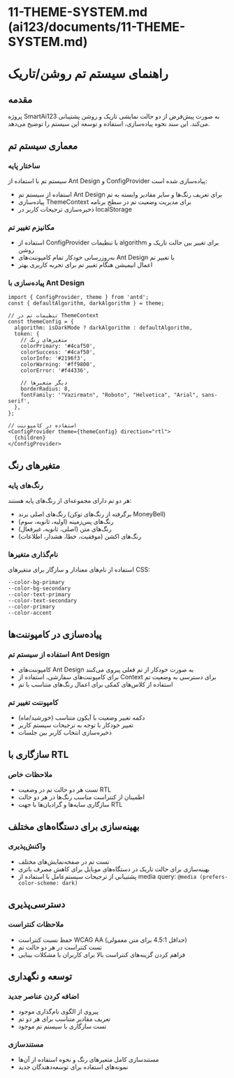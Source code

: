 # 11-THEME-SYSTEM.md (ai123/documents/11-THEME-SYSTEM.md)

# راهنمای سیستم تم روشن/تاریک

## مقدمه
پروژه SmartAi123 به صورت پیش‌فرض از دو حالت نمایشی تاریک و روشن پشتیبانی می‌کند. این سند نحوه پیاده‌سازی، استفاده و توسعه این سیستم را توضیح می‌دهد.

## معماری سیستم تم

### ساختار پایه
سیستم تم با استفاده از Ant Design و ConfigProvider پیاده‌سازی شده است:
- استفاده از سیستم تم Ant Design برای تعریف رنگ‌ها و سایر مقادیر وابسته به تم
- پیاده‌سازی ThemeContext برای مدیریت وضعیت تم در سطح برنامه
- ذخیره‌سازی ترجیحات کاربر در localStorage

### مکانیزم تغییر تم
- استفاده از ConfigProvider با تنظیمات algorithm برای تغییر بین حالت تاریک و روشن
- به‌روزرسانی خودکار تمام کامپوننت‌های Ant Design با تغییر تم
- اعمال انیمیشن هنگام تغییر تم برای تجربه کاربری بهتر

### پیاده‌سازی با Ant Design
```tsx
import { ConfigProvider, theme } from 'antd';
const { defaultAlgorithm, darkAlgorithm } = theme;

// تنظیمات تم در ThemeContext
const themeConfig = {
  algorithm: isDarkMode ? darkAlgorithm : defaultAlgorithm,
  token: {
    // متغیرهای رنگ
    colorPrimary: '#4caf50',
    colorSuccess: '#4caf50',
    colorInfo: '#2196f3',
    colorWarning: '#ff9800',
    colorError: '#f44336',
    
    // دیگر متغیرها
    borderRadius: 8,
    fontFamily: '"Vazirmatn", "Roboto", "Helvetica", "Arial", sans-serif',
  },
};

// استفاده در کامپوننت
<ConfigProvider theme={themeConfig} direction="rtl">
  {children}
</ConfigProvider>
```

## متغیرهای رنگ

### رنگ‌های پایه
هر دو تم دارای مجموعه‌ای از رنگ‌های پایه هستند:
- رنگ‌های اصلی برند (برگرفته از رنگ‌های توکن MoneyBell)
- رنگ‌های پس‌زمینه (اولیه، ثانویه، سوم)
- رنگ‌های متن (اصلی، ثانویه، غیرفعال)
- رنگ‌های اکشن (موفقیت، خطا، هشدار، اطلاعات)

### نام‌گذاری متغیرها
استفاده از نام‌های معنادار و سازگار برای متغیرهای CSS:
```
--color-bg-primary
--color-bg-secondary
--color-text-primary
--color-text-secondary
--color-primary
--color-accent
```

## پیاده‌سازی در کامپوننت‌ها

### استفاده از سیستم تم Ant Design
- کامپوننت‌های Ant Design به صورت خودکار از تم فعلی پیروی می‌کنند
- برای کامپوننت‌های سفارشی، استفاده از Context برای دسترسی به وضعیت تم
- استفاده از کلاس‌های کمکی برای اعمال رنگ‌های متناسب با تم

### کامپوننت تغییر تم
- دکمه تغییر وضعیت با آیکون متناسب (خورشید/ماه)
- تغییر خودکار با توجه به ترجیحات سیستم کاربر
- ذخیره‌سازی انتخاب کاربر بین جلسات

## سازگاری با RTL

### ملاحظات خاص
- تست هر دو حالت تم در وضعیت RTL
- اطمینان از کنتراست مناسب رنگ‌ها در هر دو حالت
- سازگاری سایه‌ها و گرادیان‌ها با جهت RTL

## بهینه‌سازی برای دستگاه‌های مختلف

### واکنش‌پذیری
- تست تم در صفحه‌نمایش‌های مختلف
- بهینه‌سازی برای حالت تاریک در دستگاه‌های موبایل برای کاهش مصرف باتری
- پشتیبانی از ترجیحات سیستم‌عامل با استفاده از media query:
  `@media (prefers-color-scheme: dark)`

## دسترسی‌پذیری

### ملاحظات کنتراست
- حفظ نسبت کنتراست WCAG AA (حداقل 4.5:1 برای متن معمولی)
- تست کنتراست در هر دو حالت تم
- فراهم کردن گزینه‌های کنتراست بالا برای کاربران با مشکلات بینایی

## توسعه و نگهداری

### اضافه کردن عناصر جدید
- پیروی از الگوی نام‌گذاری موجود
- تعریف مقادیر متناسب برای هر دو تم
- تست سازگاری با سیستم تم موجود

### مستندسازی
- مستندسازی کامل متغیرهای رنگ و نحوه استفاده از آن‌ها
- نمونه‌های استفاده برای توسعه‌دهندگان جدید